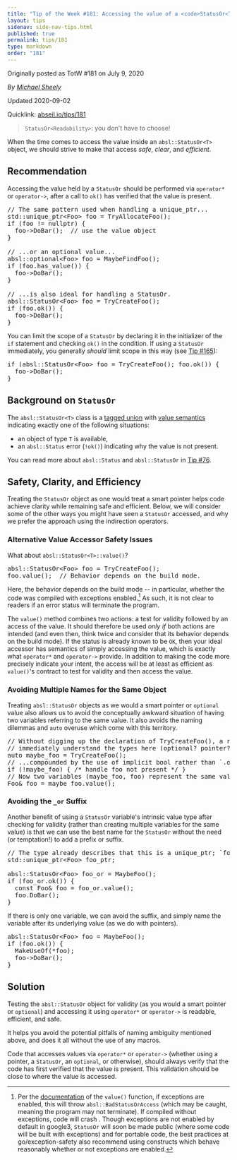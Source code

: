 ```yaml
---
title: "Tip of the Week #181: Accessing the value of a <code>StatusOr<T></code>"
layout: tips
sidenav: side-nav-tips.html
published: true
permalink: tips/181
type: markdown
order: "181"
---
```


Originally posted as TotW #181 on July 9, 2020

*By [Michael Sheely](mailto:msheely@google.com)*

Updated 2020-09-02

Quicklink: [abseil.io/tips/181](https://abseil.io/tips/181)


> `StatusOr<Readability>`: you don't have to choose!

When the time comes to access the value inside an `absl::StatusOr<T>` object, we
should strive to make that access _safe_, _clear_, and _efficient_.

## Recommendation

Accessing the value held by a `StatusOr` should be performed via `operator*` or
`operator->`, after a call to `ok()` has verified that the value is present.

<pre class="prettyprint lang-cpp code">
// The same pattern used when handling a unique_ptr...
std::unique_ptr&lt;Foo&gt; foo = TryAllocateFoo();
if (foo != nullptr) {
  foo-&gt;DoBar();  // use the value object
}

// ...or an optional value...
absl::optional&lt;Foo&gt; foo = MaybeFindFoo();
if (foo.has_value()) {
  foo-&gt;DoBar();
}

// ...is also ideal for handling a StatusOr.
absl::StatusOr&lt;Foo&gt; foo = TryCreateFoo();
if (foo.ok()) {
  foo-&gt;DoBar();
}
</pre>

You can limit the scope of a `StatusOr` by declaring it in the initializer of
the `if` statement and checking `ok()` in the condition. If using a `StatusOr`
immediately, you generally *should* limit scope in this way (see
[Tip #165](/tips/165)):

<pre class="prettyprint lang-cpp code">
if (absl::StatusOr&lt;Foo&gt; foo = TryCreateFoo(); foo.ok()) {
  foo-&gt;DoBar();
}
</pre>

## Background on <code>StatusOr</code>

The `absl::StatusOr<T>` class is a
[tagged union](https://en.wikipedia.org/wiki/Tagged_union) with
[value semantics](https://isocpp.org/wiki/faq/value-vs-ref-semantics) indicating
exactly one of the following situations:

*   an object of type `T` is available,
*   an `absl::Status` error (`!ok()`) indicating why the value is not present.

You can read more about `absl::Status` and `absl::StatusOr` in
[Tip #76](/tips/76).

## Safety, Clarity, and Efficiency

Treating the `StatusOr` object as one would treat a smart pointer helps code
achieve clarity while remaining safe and efficient. Below, we will consider some
of the other ways you might have seen a `StatusOr` accessed, and why we prefer
the approach using the indirection operators.

### Alternative Value Accessor Safety Issues

What about `absl::StatusOr<T>::value()`?

<pre class="prettyprint lang-cpp bad-code">
absl::StatusOr&lt;Foo&gt; foo = TryCreateFoo();
foo.value();  // Behavior depends on the build mode.
</pre>

Here, the behavior depends on the build mode -- in particular, whether the code
was compiled with exceptions enabled.[^1] As such, it is not clear to readers if
an error status will terminate the program.

The `value()` method combines two actions: a test for validity followed by an
access of the value. It should therefore be used _only if_ both actions are
intended (and even then, think twice and consider that its behavior depends on
the build mode). If the status is already known to be `OK`, then your ideal
accessor has semantics of simply accessing the value, which is exactly what
`operator*` and `operator->` provide. In addition to making the code more
precisely indicate your intent, the access will be at least as efficient as
`value()`'s contract to test for validity and then access the value.

### Avoiding Multiple Names for the Same Object

Treating `absl::StatusOr` objects as we would a smart pointer or `optional`
value also allows us to avoid the conceptually awkward situation of having two
variables referring to the same value. It also avoids the naming dilemmas and
`auto` overuse which come with this territory.

<pre class="prettyprint lang-cpp bad-code">
// Without digging up the declaration of TryCreateFoo(), a reader will not
// immediately understand the types here (optional? pointer? StatusOr?).
auto maybe_foo = TryCreateFoo();
// ...compounded by the use of implicit bool rather than `.ok()`.
if (!maybe_foo) { /* handle foo not present */ }
// Now two variables (maybe_foo, foo) represent the same value.
Foo& foo = maybe_foo.value();
</pre>

### Avoiding the <code>_or</code> Suffix

Another benefit of using a `StatusOr` variable's intrinsic value type after
checking for validity (rather than creating multiple variables for the same
value) is that we can use the best name for the `StatusOr` without the need (or
temptation!) to add a prefix or suffix.

<pre class="prettyprint lang-cpp bad-code">
// The type already describes that this is a unique_ptr; `foo` would be fine.
std::unique_ptr&lt;Foo&gt; foo_ptr;

absl::StatusOr&lt;Foo&gt; foo_or = MaybeFoo();
if (foo_or.ok()) {
  const Foo& foo = foo_or.value();
  foo.DoBar();
}
</pre>

If there is only one variable, we can avoid the suffix, and simply name the
variable after its underlying value (as we do with pointers).

<pre class="prettyprint lang-cpp code">
absl::StatusOr&lt;Foo&gt; foo = MaybeFoo();
if (foo.ok()) {
  MakeUseOf(*foo);
  foo-&gt;DoBar();
}
</pre>

## Solution

Testing the `absl::StatusOr` object for validity (as you would a smart pointer
or `optional`) and accessing it using `operator*` or `operator->` is readable,
efficient, and safe.

It helps you avoid the potential pitfalls of naming ambiguity mentioned above,
and does it all without the use of any macros.

Code that accesses values via `operator*` or `operator->` (whether using a
pointer, a `StatusOr`, an `optional`, or otherwise), should always verify that
the code has first verified that the value is present. This validation should be
close to where the value is accessed.

[^1]: Per the
    [documentation](https://github.com/abseil/abseil-cpp/blob/master/absl/status/statusor.h)
    of the `value()` function, if exceptions are enabled, this will throw
    `absl::BadStatusOrAccess` (which may be caught, meaning the program may
    not terminate). If compiled without exceptions, code will crash . Though
    exceptions are not enabled by default in google3, `StatusOr` will soon be
    made public (where some code will be built with exceptions) and for
    portable code, the best practices at go/exception-safety also recommend
    using constructs which behave reasonably whether or not exceptions are
    enabled.
